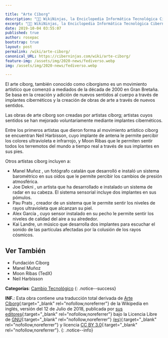 ```yaml
---

title: "Arte Cíborg"
description: "👨‍💻 WikiNinjas, la Enciclopedia Informática Tecnológica Ciberninjas: Arte Cíborg"
excerpt: "👨‍💻 WikiNinjas, la Enciclopedia Informática Tecnológica Ciberninjas: Arte Cíborg"
date: 2019-10-04 03:55:07
published: true
author: rosepac
bootstrap: true
layout: post
permalink: /wiki/arte-ciborg/
canonical_URL: https://ciberninjas.com/wiki/arte-ciborg/
feature-img: /assets/img/2020-news/fediverso.webp
img: /assets/img/2020-news/fediverso.webp

---
```


El arte cíborg, también conocido como ciborgismo es un movimiento artístico que comenzó a mediados de la década de 2000 en Gran Bretaña. Se basa en la creación y adición de nuevos sentidos al cuerpo a través de implantes cibernéticos y la creación de obras de arte a través de nuevos sentidos.

Las obras de arte cíborg son creadas por artistas cíborg; artistas cuyos sentidos se han mejorado voluntariamente mediante implantes cibernéticos.

Entre los primeros artistas que dieron forma al movimiento artístico cíborg se encuentran Neil Harbisson, cuyo implante de antena le permite percibir los colores ultravioleta e infrarrojo, y Moon Ribas que le permiten sentir todos los terremotos del mundo a tiempo real a través de sus implantes en sus pies.

Otros artistas cíborg incluyen a:

* Manel Muñoz , un fotógrafo catalán que desarrolló e instaló un sistema barométrico en sus oídos que le permite percibir los cambios de presión atmosférica.
* Joe Dekni , un artista que ha desarrollado e instalado un sistema de radar en su cabeza. El sistema sensorial incluye dos implantes en sus pómulos.
* Pau Prats , creador de un sistema que le permite sentir los niveles de rayos ultravioleta que alcanzan su piel.
* Alex García , cuyo sensor instalado en su pecho le permite sentir los niveles de calidad del aire a su alrededor.
* Kai Landre, un músico que desarrolla dos implantes para escuchar el sonido de las partículas afectadas por la colusión de los rayos cósmicos.

## Ver También

- Fundación Cíborg
- Manel Muñoz
- Moon Ribas (TedX)
- Neil Harbisson

**Categorías**: [Cambio Tecnológico](/wiki/categoria/cambio-tecnologico/)
{: .notice--success}

**INF.**: Esta obra contiene una traducción total derivada de [Arte Cíborg](https://en.wikipedia.org/wiki/Cyborg_art){:target="_blank" rel="nofollow,noreferrer"} de la Wikipedia en inglés, versión del 12 de Julio de 2018, publicada por [sus editores](https://en.wikipedia.org/w/index.php?title=Cyborg_art&action=history){:target="_blank" rel="nofollow,noreferrer"} bajo la Licencia Libre de [GNU](http://www.gnu.org/licenses/licenses.html#GPL){:target="_blank" rel="nofollow,noreferrer"} [(es)](https://es.wikipedia.org/wiki/Wikipedia:Traducci%C3%B3n_no_oficial_de_la_Licencia_de_documentaci%C3%B3n_libre_de_GNU){:target="_blank" rel="nofollow,noreferrer"} y licencia [CC BY 3.0](https://creativecommons.org/licenses/by-sa/3.0/deed.es){:target="_blank" rel="nofollow,noreferrer"}.
{: .notice--info}